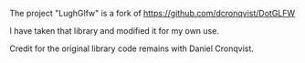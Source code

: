 ﻿
The project "LughGlfw" is a fork of https://github.com/dcronqvist/DotGLFW

I have taken that library and modified it for my own use.

Credit for the original library code remains with Daniel Cronqvist.
